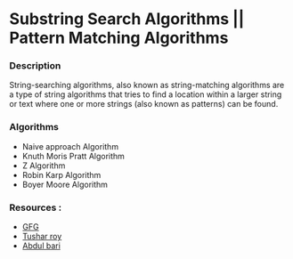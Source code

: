 
# Substring Search Algorithms || Pattern Matching Algorithms

### Description 

String-searching algorithms, also known as string-matching algorithms are a type of string algorithms that tries to find a location within a larger string or text where one or more strings (also known as patterns) can be found.

### Algorithms
- Naive approach Algorithm
- Knuth Moris Pratt Algorithm
- Z Algorithm
- Robin Karp Algorithm
- Boyer Moore Algorithm

### Resources :
* [GFG](https://www.geeksforgeeks.org/)
* [Tushar roy](https://www.youtube.com/user/tusharroy2525)
* [Abdul bari](https://www.youtube.com/channel/UCZCFT11CWBi3MHNlGf019nw)